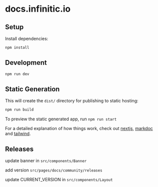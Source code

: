 # docs.infinitic.io

## Setup

Install dependencies:

```sh
npm install
```

## Development

```sh
npm run dev
```

## Static Generation

This will create the `dist/` directory for publishing to static hosting:

```sh
npm run build
```

To preview the static generated app, run `npm run start`

For a detailed explanation of how things work, check out [nextjs](https://nextjs.org/docs/getting-started), [markdoc](https://markdoc.dev/docs/getting-started) and [tailwind](https://tailwindcss.com/docs/installation).

## Releases

update banner in `src/components/Banner`

add version  `src/pages/docs/community/releases`

update CURRENT_VERSION in `src/components/Layout`
